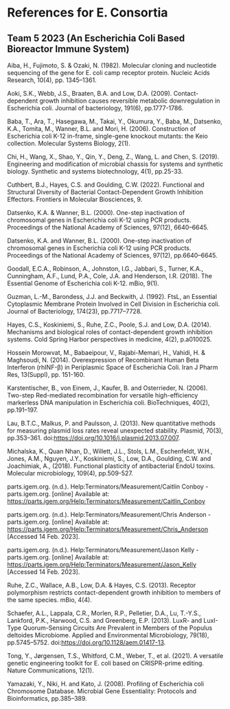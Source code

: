 # References for E. Consortia
## Team 5 2023 (An Escherichia Coli Based Bioreactor Immune System)

Aiba, H., Fujimoto, S. & Ozaki, N. (1982). Molecular cloning and nucleotide sequencing of the gene for E. coli camp receptor protein. Nucleic Acids Research, 10(4), pp. 1345–1361.

Aoki, S.K., Webb, J.S., Braaten, B.A. and Low, D.A. (2009). Contact-dependent growth inhibition causes reversible metabolic downregulation in Escherichia coli. Journal of bacteriology, 191(6), pp.1777-1786.

Baba, T., Ara, T., Hasegawa, M., Takai, Y., Okumura, Y., Baba, M., Datsenko, K.A., Tomita, M., Wanner, B.L. and Mori, H. (2006). Construction of Escherichia coli K-12 in-frame, single-gene knockout mutants: the Keio collection. Molecular Systems Biology, 2(1).

Chi, H., Wang, X., Shao, Y., Qin, Y., Deng, Z., Wang, L. and Chen, S. (2019). Engineering and modification of microbial chassis for systems and synthetic biology. Synthetic and systems biotechnology, 4(1), pp.25-33.

Cuthbert, B.J., Hayes, C.S. and Goulding, C.W. (2022). Functional and Structural Diversity of Bacterial Contact-Dependent Growth Inhibition Effectors. Frontiers in Molecular Biosciences, 9.

Datsenko, K.A. & Wanner, B.L. (2000). One-step inactivation of chromosomal genes in Escherichia coli K-12 using PCR products. Proceedings of the National Academy of Sciences, 97(12), 6640–6645.

Datsenko, K.A. and Wanner, B.L. (2000). One-step inactivation of chromosomal genes in Escherichia coli K-12 using PCR products. Proceedings of the National Academy of Sciences, 97(12), pp.6640–6645.

Goodall, E.C.A., Robinson, A., Johnston, I.G., Jabbari, S., Turner, K.A., Cunningham, A.F., Lund, P.A., Cole, J.A. and Henderson, I.R. (2018). The Essential Genome of Escherichia coli K-12. mBio, 9(1).

Guzman, L.-M., Barondess, J.J. and Beckwith, J. (1992). FtsL, an Essential Cytoplasmic Membrane Protein Involved in Cell Division in Escherichia coli. Journal of Bacteriology, 174(23), pp.7717–7728.

Hayes, C.S., Koskiniemi, S., Ruhe, Z.C., Poole, S.J. and Low, D.A. (2014). Mechanisms and biological roles of contact-dependent growth inhibition systems. Cold Spring Harbor perspectives in medicine, 4(2), p.a010025.

Hossein Morowvat, M., Babaeipour, V., Rajabi-Memari, H., Vahidi, H. & Maghsoudi, N. (2014). Overexpression of Recombinant Human Beta Interferon (rhINF-β) in Periplasmic Space of Escherichia Coli. Iran J Pharm Res, 13(Suppl), pp. 151-160.

Karstentischer, B., von Einem, J., Kaufer, B. and Osterrieder, N. (2006). Two-step Red-mediated recombination for versatile high-efficiency markerless DNA manipulation in Escherichia coli. BioTechniques, 40(2), pp.191–197.

Lau, B.T.C., Malkus, P. and Paulsson, J. (2013). New quantitative methods for measuring plasmid loss rates reveal unexpected stability. Plasmid, 70(3), pp.353–361. doi:https://doi.org/10.1016/j.plasmid.2013.07.007.

Michalska, K., Quan Nhan, D., Willett, J.L., Stols, L.M., Eschenfeldt, W.H., Jones, A.M., Nguyen, J.Y., Koskiniemi, S., Low, D.A., Goulding, C.W. and Joachimiak, A., (2018). Functional plasticity of antibacterial EndoU toxins. Molecular microbiology, 109(4), pp.509-527.

parts.igem.org. (n.d.). Help:Terminators/Measurement/Caitlin Conboy - parts.igem.org. [online] Available at: https://parts.igem.org/Help:Terminators/Measurement/Caitlin_Conboy 

parts.igem.org. (n.d.). Help:Terminators/Measurement/Chris Anderson - parts.igem.org. [online] Available at: https://parts.igem.org/Help:Terminators/Measurement/Chris_Anderson [Accessed 14 Feb. 2023].

parts.igem.org. (n.d.). Help:Terminators/Measurement/Jason Kelly - parts.igem.org. [online] Available at: https://parts.igem.org/Help:Terminators/Measurement/Jason_Kelly [Accessed 14 Feb. 2023].

Ruhe, Z.C., Wallace, A.B., Low, D.A. & Hayes, C.S. (2013). Receptor polymorphism restricts contact-dependent growth inhibition to members of the same species. mBio, 4(4).

Schaefer, A.L., Lappala, C.R., Morlen, R.P., Pelletier, D.A., Lu, T.-Y.S., Lankford, P.K., Harwood, C.S. and Greenberg, E.P. (2013). LuxR- and LuxI-Type Quorum-Sensing Circuits Are Prevalent in Members of the Populus deltoides Microbiome. Applied and Environmental Microbiology, 79(18), pp.5745–5752. doi:https://doi.org/10.1128/aem.01417-13.

Tong, Y., Jørgensen, T.S., Whitford, C.M., Weber, T., et al. (2021). A versatile genetic engineering toolkit for E. coli based on CRISPR-prime editing. Nature Communications, 12(1).

Yamazaki, Y., Niki, H. and Kato, J. (2008). Profiling of Escherichia coli Chromosome Database. Microbial Gene Essentiality: Protocols and Bioinformatics, pp.385–389.
